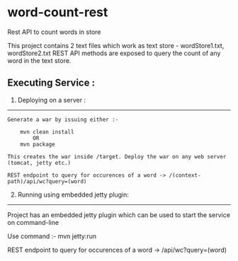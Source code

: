 word-count-rest
===============

Rest API to count words in store

This project contains 2 text files which work as text store - wordStore1.txt, wordStore2.txt
REST API methods are exposed to query the count of any word in the text store.

Executing Service :
--------------------

1. Deploying on a server :
  ------------------------
	Generate a war by issuing either :-
	
		mvn clean install 
			OR 
		mvn package
		
	This creates the war inside /target. Deploy the war on any web server (tomcat, jetty etc.)
    
	REST endpoint to query for occurences of a word -> /(context-path)/api/wc?query=(word)

2. Running using embedded jetty plugin:
  --------------------------------------
   Project has an embedded jetty plugin which can be used to start the service on command-line
   
   Use command :-  mvn jetty:run
   
   REST endpoint to query for occurences of a word -> /api/wc?query=(word)
